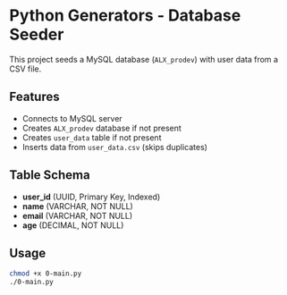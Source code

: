 # Python Generators - Database Seeder

This project seeds a MySQL database (`ALX_prodev`) with user data from a CSV file.

## Features
- Connects to MySQL server
- Creates `ALX_prodev` database if not present
- Creates `user_data` table if not present
- Inserts data from `user_data.csv` (skips duplicates)

## Table Schema
- **user_id** (UUID, Primary Key, Indexed)
- **name** (VARCHAR, NOT NULL)
- **email** (VARCHAR, NOT NULL)
- **age** (DECIMAL, NOT NULL)

## Usage
```bash
chmod +x 0-main.py
./0-main.py
